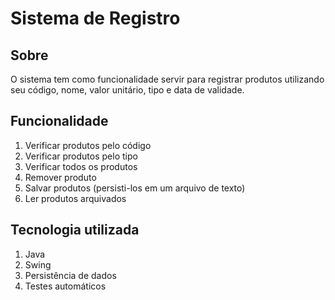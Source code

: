 # Sistema de Registro

## Sobre
O sistema tem como funcionalidade servir para registrar produtos utilizando seu código, nome, valor unitário, tipo e data de validade.

## Funcionalidade

1. Verificar produtos pelo código
2. Verificar produtos pelo tipo
3. Verificar todos os produtos
4. Remover produto
5. Salvar produtos (persisti-los em um arquivo de texto)
6. Ler produtos arquivados

## Tecnologia utilizada

1. Java
2. Swing
3. Persistência de dados
4. Testes automáticos 
